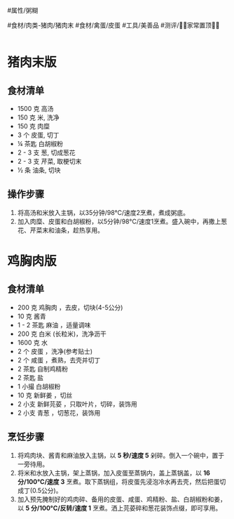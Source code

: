 #属性/粥糊 
 
#食材/肉类-猪肉/猪肉末 #食材/禽蛋/皮蛋 
#工具/美善品 
#测评/📌📌家常置顶📌📌

```toc
```

# 猪肉末版

## 食材清单

- 1500 克 高汤
- 150 克 米, 洗净
- 150 克 肉糜
- 3 个 皮蛋, 切丁
- ¼ 茶匙 白胡椒粉
- 2 - 3 支 葱, 切成葱花
- 2 - 3 支 芹菜, 取梗切末
- ½ 条 油条, 切块

## 操作步骤

1. 将高汤和米放入主锅，以35分钟/98°C/速度2烹煮，煮成粥底。
2. 加入肉糜、皮蛋和白胡椒粉，以5分钟/98°C/速度1烹煮。盛入碗中，再撒上葱花、芹菜末和油条，趁热享用。

# 鸡胸肉版
## 食材清单

- 200 克 鸡胸肉 ，去皮，切块(4-5公分)
- 10 克 酱青
- 1 - 2 茶匙 麻油 ，适量调味
- 200 克 白米 (长粒米)，洗净沥干
- 1600 克 水
- 2 个 皮蛋 ，洗净(参考贴士)
- 2 个 咸蛋 ，煮熟，去壳并切丁
- 2 茶匙 自制鸡精粉
- 2 茶匙 盐
- 1 小撮 白胡椒粉
- 10 克 新鲜姜 ，切丝
- 2 小支 新鲜芫荽 ，只取叶片，切碎，装饰用
- 2 小支 青葱 ，切葱花，装饰用

## 烹饪步骤

1. 将鸡肉块、酱青和麻油放入主锅，以 **5 秒/速度 5** 剁碎。倒入一个碗中，置于一旁待用。
2. 将米和水放入主锅，架上蒸锅，加入皮蛋至蒸锅内，盖上蒸锅盖，以 **16 分/100°C/速度 3** 烹煮。取下蒸锅组，将皮蛋先浸泡冷水再去壳，然后把蛋切成丁(0.5公分)。
3. 加入预先腌制好的鸡肉碎、备用的皮蛋、咸蛋、鸡精粉、盐、白胡椒粉和姜，以 **5 分/100°C/反转/速度 1** 烹煮。洒上芫荽碎和葱花装饰点缀，即可享用。
